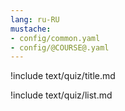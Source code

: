 ```yaml
---
lang: ru-RU
mustache:
- config/common.yaml
- config/@COURSE@.yaml
---
```


!include text/quiz/title.md

!include text/quiz/list.md

